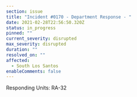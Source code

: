 ```yaml
---
section: issue
title: "Incident #0170 - Department Response - "
date: 2021-02-28T22:56:50.320Z
status: in_progress
pinned: ""
current_severity: disrupted
max_severity: disrupted
duration: ""
resolved_on: ""
affected:
  - South Los Santos
enableComments: false
---
```

Responding Units: RA-32